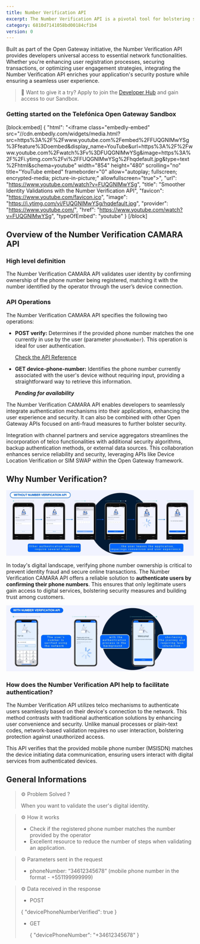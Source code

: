 ```yaml
---
title: Number Verification API
excerpt: The Number Verification API is a pivotal tool for bolstering security and reliability in your applications. In today's digital landscape, verifying the authenticity of phone numbers is paramount for safeguarding against fraud and ensuring seamless user interactions. The Number Verification API offers a streamlined solution to validate phone numbers in real-time, empowering developers to implement robust identity verification mechanisms with ease.
category: 6810d7141058bd00184cf1b4
version: 0
---
```


Built as part of the Open Gateway initiative, the Number Verification API provides developers universal access to essential network functionalities. Whether you're enhancing user registration processes, securing transactions, or optimizing user engagement strategies, integrating the Number Verification API enriches your application's security posture while ensuring a seamless user experience.

> 📘 Want to give it a try?
> Apply to join the [Developer Hub](https://opengateway.telefonica.com/en/developer-hub) and gain access to our Sandbox.

### Getting started on the Telefónica Open Gateway Sandbox
[block:embed]
{
  "html": "<iframe class=\"embedly-embed\" src=\"//cdn.embedly.com/widgets/media.html?src=https%3A%2F%2Fwww.youtube.com%2Fembed%2FFUQGNlMwYSg%3Ffeature%3Doembed&display_name=YouTube&url=https%3A%2F%2Fwww.youtube.com%2Fwatch%3Fv%3DFUQGNlMwYSg&image=https%3A%2F%2Fi.ytimg.com%2Fvi%2FFUQGNlMwYSg%2Fhqdefault.jpg&type=text%2Fhtml&schema=youtube\" width=\"854\" height=\"480\" scrolling=\"no\" title=\"YouTube embed\" frameborder=\"0\" allow=\"autoplay; fullscreen; encrypted-media; picture-in-picture;\" allowfullscreen=\"true\"></iframe>",
  "url": "https://www.youtube.com/watch?v=FUQGNlMwYSg",
"title": "Smoother Identity Validations with the Number Verification API",
  "favicon": "https://www.youtube.com/favicon.ico",
  "image": "https://i.ytimg.com/vi/FUQGNlMwYSg/hqdefault.jpg",
  "provider": "https://www.youtube.com/",
  "href": "https://www.youtube.com/watch?v=FUQGNlMwYSg",
  "typeOfEmbed": "youtube"
}
[/block]

## Overview of the Number Verification CAMARA API

### High level definition

The Number Verification CAMARA API validates user identity by confirming ownership of the phone number being registered, matching it with the number identified by the operator through the user’s device connection.

### API Operations

The Number Verification CAMARA API specifies the following two operations:

- **POST verify:** Determines if the provided phone number matches the one currently in use by the user (parameter `phoneNumber`). This operation is ideal for user authentication.

	[Check the API Reference](/reference/phonenumberverify)
  
- **GET device-phone-number:** Identifies the phone number currently associated with the user's device without requiring input, providing a straightforward way to retrieve this information.

	***Pending for availability***

The Number Verification CAMARA API enables developers to seamlessly integrate authentication mechanisms into their applications, enhancing the user experience and security. It can also be combined with other Open Gateway APIs focused on anti-fraud measures to further bolster security.

Integration with channel partners and service aggregators streamlines the incorporation of telco functionalities with additional security algorithms, backup authentication methods, or external data sources. This collaboration enhances service reliability and security, leveraging APIs like Device Location Verification or SIM SWAP within the Open Gateway framework.

##  Why Number Verification?
![NumberVerification Before](https://github.com/Telefonica/opengateway-developers-website/raw/main/catalog/numberverification/images/NV(1).png)

In today's digital landscape, verifying phone number ownership is critical to prevent identity fraud and secure online transactions. The Number Verification CAMARA API offers a reliable solution to **authenticate users by confirming their phone numbers**. This ensures that only legitimate users gain access to digital services, bolstering security measures and building trust among customers.

![NumberVerification After](https://github.com/Telefonica/opengateway-developers-website/raw/main/catalog/numberverification/images/NV(2).png)

### How does the Number Verification API help to facilitate authentication? 

The Number Verification API utilizes telco mechanisms to authenticate users seamlessly based on their device's connection to the network. This method contrasts with traditional authentication solutions by enhancing user convenience and security. Unlike manual processes or plain-text codes, network-based validation requires no user interaction, bolstering protection against unauthorized access.

This API verifies that the provided mobile phone number (MSISDN) matches the device initiating data communication, ensuring users interact with digital services from authenticated devices.


## General Informations

> ⚙️ Problem Solved ? 
>
> When you want to validate the user's digital identity.


> ⚙️ How it works 
>
> - Check if the registered phone number matches the number provided by the operator
> -  Excellent resource to reduce the number of steps when validating an application.


> ⚙️ Parameters sent in the request 
>
> - phoneNumber: “34612345678” (mobile phone number in the format - +551199999999)


> ⚙️ Data received in the response
>
> - POST 
>
>  {
>		"devicePhoneNumberVerified": true
>  }
>
> - GET
>
>	{
>		"devicePhoneNumber": "+34612345678"
>	}
>
>


